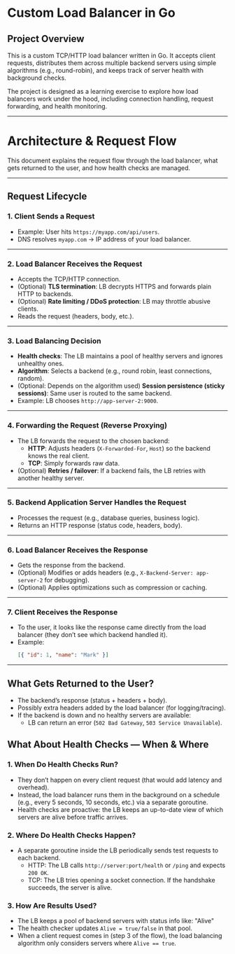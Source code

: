 # Custom Load Balancer in Go

## Project Overview
This is a custom TCP/HTTP load balancer written in Go.
It accepts client requests, distributes them across multiple backend servers using simple algorithms (e.g., round-robin), and keeps track of server health with background checks.

The project is designed as a learning exercise to explore how load balancers work under the hood, including connection handling, request forwarding, and health monitoring.

---

# Architecture & Request Flow

This document explains the request flow through the load balancer, what gets returned to the user, and how health checks are managed.

---

## Request Lifecycle

### 1. Client Sends a Request
- Example: User hits `https://myapp.com/api/users`.
- DNS resolves `myapp.com` → IP address of your load balancer.

---

### 2. Load Balancer Receives the Request
- Accepts the TCP/HTTP connection.
- (Optional) **TLS termination**: LB decrypts HTTPS and forwards plain HTTP to backends.
- (Optional) **Rate limiting / DDoS protection**: LB may throttle abusive clients.
- Reads the request (headers, body, etc.).

---

### 3. Load Balancing Decision
- **Health checks**: The LB maintains a pool of healthy servers and ignores unhealthy ones.
- **Algorithm**: Selects a backend (e.g., round robin, least connections, random).
- (Optional: Depends on the algorithm used) **Session persistence (sticky sessions)**: Same user is routed to the same backend.
- Example: LB chooses `http://app-server-2:9000`.

---

### 4. Forwarding the Request (Reverse Proxying)
- The LB forwards the request to the chosen backend:
  - **HTTP**: Adjusts headers (`X-Forwarded-For`, `Host`) so the backend knows the real client.
  - **TCP**: Simply forwards raw data.
- (Optional) **Retries / failover**: If a backend fails, the LB retries with another healthy server.

---

### 5. Backend Application Server Handles the Request
- Processes the request (e.g., database queries, business logic).
- Returns an HTTP response (status code, headers, body).

---

### 6. Load Balancer Receives the Response
- Gets the response from the backend.
- (Optional) Modifies or adds headers (e.g., `X-Backend-Server: app-server-2` for debugging).
- (Optional) Applies optimizations such as compression or caching.

---

### 7. Client Receives the Response
- To the user, it looks like the response came directly from the load balancer (they don’t see which backend handled it).
- Example:
  ```json
  [{ "id": 1, "name": "Mark" }]
  ```

---

## What Gets Returned to the User?
- The backend’s response (status + headers + body).
- Possibly extra headers added by the load balancer (for logging/tracing).
- If the backend is down and no healthy servers are available:
    - LB can return an error (`502 Bad Gateway`, `503 Service Unavailable`).

## What About Health Checks — When & Where
### 1. When Do Health Checks Run?
- They don’t happen on every client request (that would add latency and overhead).
- Instead, the load balancer runs them in the background on a schedule (e.g., every 5 seconds, 10 seconds, etc.) via a separate goroutine.
- Health checks are proactive: the LB keeps an up-to-date view of which servers are alive before traffic arrives.

### 2. Where Do Health Checks Happen?
- A separate goroutine inside the LB periodically sends test requests to each backend.
    - HTTP: The LB calls `http://server:port/health` or `/ping` and expects `200 OK`.
    - TCP: The LB tries opening a socket connection. If the handshake succeeds, the server is alive.

### 3. How Are Results Used?
- The LB keeps a pool of backend servers with status info like: "Alive"
- The health checker updates `Alive = true/false` in that pool.
- When a client request comes in (step 3 of the flow), the load balancing algorithm only considers servers where `Alive == true`.

